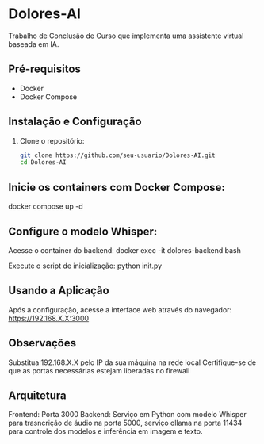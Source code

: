 # Dolores-AI

Trabalho de Conclusão de Curso que implementa uma assistente virtual baseada em IA.

## Pré-requisitos
- Docker
- Docker Compose

## Instalação e Configuração

1. Clone o repositório:
   ```bash
   git clone https://github.com/seu-usuario/Dolores-AI.git
   cd Dolores-AI

## Inicie os containers com Docker Compose:

docker compose up -d

## Configure o modelo Whisper:

Acesse o container do backend:
docker exec -it dolores-backend bash

Execute o script de inicialização:
python init.py

## Usando a Aplicação
Após a configuração, acesse a interface web através do navegador:
    https://192.168.X.X:3000

## Observações
Substitua 192.168.X.X pelo IP da sua máquina na rede local
Certifique-se de que as portas necessárias estejam liberadas no firewall
## Arquitetura
Frontend: Porta 3000
Backend: Serviço em Python com modelo Whisper para trasncrição de áudio na porta 5000, serviço ollama na porta 11434 para controle dos modelos e inferência em imagem e texto.
